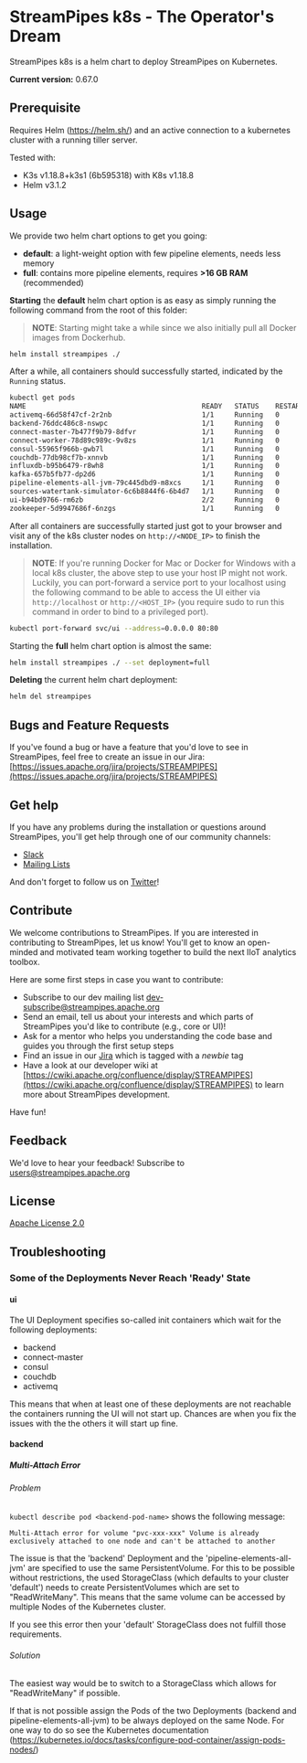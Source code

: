 <!--
  ~ Licensed to the Apache Software Foundation (ASF) under one or more
  ~ contributor license agreements.  See the NOTICE file distributed with
  ~ this work for additional information regarding copyright ownership.
  ~ The ASF licenses this file to You under the Apache License, Version 2.0
  ~ (the "License"); you may not use this file except in compliance with
  ~ the License.  You may obtain a copy of the License at
  ~
  ~    http://www.apache.org/licenses/LICENSE-2.0
  ~
  ~ Unless required by applicable law or agreed to in writing, software
  ~ distributed under the License is distributed on an "AS IS" BASIS,
  ~ WITHOUT WARRANTIES OR CONDITIONS OF ANY KIND, either express or implied.
  ~ See the License for the specific language governing permissions and
  ~ limitations under the License.
  ~
  -->
# StreamPipes k8s - The Operator's Dream
StreamPipes k8s is a helm chart to deploy StreamPipes on Kubernetes.

<!-- BEGIN do not edit: set via ../upgrade_versions.sh -->
**Current version:** 0.67.0
<!-- END do not edit -->

## Prerequisite
Requires Helm (https://helm.sh/) and an active connection to a kubernetes cluster with a running tiller server.

Tested with:
* K3s v1.18.8+k3s1 (6b595318) with K8s v1.18.8
* Helm v3.1.2

## Usage
We provide two helm chart options to get you going:

- **default**: a light-weight option with few pipeline elements, needs less memory
- **full**:  contains more pipeline elements, requires **>16 GB RAM** (recommended)

**Starting** the **default** helm chart option is as easy as simply running the following command from the root of this folder:
> **NOTE**: Starting might take a while since we also initially pull all Docker images from Dockerhub.

```bash
helm install streampipes ./
```
After a while, all containers should successfully started, indicated by the `Running` status. 
```bash
kubectl get pods
NAME                                           READY   STATUS    RESTARTS   AGE
activemq-66d58f47cf-2r2nb                      1/1     Running   0          3m27s
backend-76ddc486c8-nswpc                       1/1     Running   0          3m27s
connect-master-7b477f9b79-8dfvr                1/1     Running   0          3m26s
connect-worker-78d89c989c-9v8zs                1/1     Running   0          3m27s
consul-55965f966b-gwb7l                        1/1     Running   0          3m27s
couchdb-77db98cf7b-xnnvb                       1/1     Running   0          3m27s
influxdb-b95b6479-r8wh8                        1/1     Running   0          3m27s
kafka-657b5fb77-dp2d6                          1/1     Running   0          3m27s
pipeline-elements-all-jvm-79c445dbd9-m8xcs     1/1     Running   0          3m27s
sources-watertank-simulator-6c6b8844f6-6b4d7   1/1     Running   0          3m27s
ui-b94bd9766-rm6zb                             2/2     Running   0          3m27s
zookeeper-5d9947686f-6nzgs                     1/1     Running   0          3m26s
```

After all containers are successfully started just got to your browser and visit any of the k8s cluster nodes on
`http://<NODE_IP>` to finish the installation.

> **NOTE**: If you're running Docker for Mac or Docker for Windows with a local k8s cluster, the above step to use your host IP might not work. Luckily, you can port-forward a service port to your localhost using the following command to be able to access the UI either via `http://localhost` or `http://<HOST_IP>` (you require sudo to run this command in order to bind to a privileged port).
```bash
kubectl port-forward svc/ui --address=0.0.0.0 80:80
```

Starting the **full** helm chart option is almost the same:
```bash
helm install streampipes ./ --set deployment=full
```

**Deleting** the current helm chart deployment:
```bash
helm del streampipes
```

## Bugs and Feature Requests

If you've found a bug or have a feature that you'd love to see in StreamPipes, feel free to create an issue in our Jira:
[https://issues.apache.org/jira/projects/STREAMPIPES](https://issues.apache.org/jira/projects/STREAMPIPES)

## Get help
If you have any problems during the installation or questions around StreamPipes, you'll get help through one of our community channels:

- [Slack](https://slack.streampipes.org)
- [Mailing Lists](https://streampipes.apache.org/mailinglists.html)

And don't forget to follow us on [Twitter](https://twitter.com/streampipes)!

## Contribute
We welcome contributions to StreamPipes. If you are interested in contributing to StreamPipes, let us know! You'll
 get to know an open-minded and motivated team working together to build the next IIoT analytics toolbox.

Here are some first steps in case you want to contribute:
* Subscribe to our dev mailing list [dev-subscribe@streampipes.apache.org](dev-subscribe@streampipes.apache.org)
* Send an email, tell us about your interests and which parts of StreamPipes you'd like to contribute (e.g., core or UI)!
* Ask for a mentor who helps you understanding the code base and guides you through the first setup steps
* Find an issue in our [Jira](https://issues.apache.org/jira/projects/STREAMPIPES) which is tagged with a _newbie_ tag
* Have a look at our developer wiki at [https://cwiki.apache.org/confluence/display/STREAMPIPES](https://cwiki.apache.org/confluence/display/STREAMPIPES) to learn more about StreamPipes development.

Have fun!

## Feedback
We'd love to hear your feedback! Subscribe to [users@streampipes.apache.org](mailto:users@streampipes.apache.org)

## License
[Apache License 2.0](../LICENSE)

## Troubleshooting
### Some of the Deployments Never Reach 'Ready' State
#### ui
The UI Deployment specifies so-called init containers which wait for the following deployments:
* backend
* connect-master
* consul
* couchdb
* activemq

This means that when at least one of these deployments are not reachable the containers running the UI will not start up. Chances are when you fix the issues with the the others it will start up fine.

#### backend
##### Multi-Attach Error
###### Problem
`kubectl describe pod <backend-pod-name>` shows the following message:

```Multi-Attach error for volume "pvc-xxx-xxx" Volume is already exclusively attached to one node and can't be attached to another```

The issue is that the 'backend' Deployment and the 'pipeline-elements-all-jvm' are specified to use the same PersistentVolume. For this to be possible without restrictions, the used StorageClass (which defaults to your cluster 'default') needs to create PersistentVolumes which are set to "ReadWriteMany". This means that the same volume can be accessed by multiple Nodes of the Kubernetes cluster. 

If you see this error then your 'default' StorageClass does not fulfill those requirements.

###### Solution
The easiest way would be to switch to a StorageClass which allows for "ReadWriteMany" if possible.

If that is not possible assign the Pods of the two Deployments (backend and pipeline-elements-all-jvm) to be always deployed on the same Node. For one way to do so see the Kubernetes documentation (https://kubernetes.io/docs/tasks/configure-pod-container/assign-pods-nodes/)
